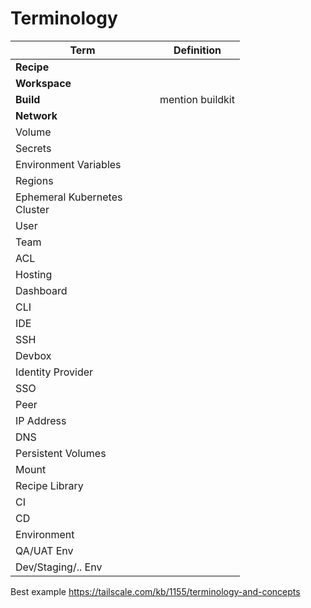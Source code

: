 # Terminology



<table data-full-width="false"><thead><tr><th width="215">Term</th><th>Definition</th></tr></thead><tbody><tr><td><strong>Recipe</strong></td><td></td></tr><tr><td><strong>Workspace</strong></td><td></td></tr><tr><td><strong>Build</strong></td><td>mention buildkit</td></tr><tr><td><strong>Network</strong></td><td></td></tr><tr><td>Volume</td><td></td></tr><tr><td>Secrets</td><td></td></tr><tr><td>Environment Variables</td><td></td></tr><tr><td>Regions</td><td></td></tr><tr><td>Ephemeral Kubernetes Cluster</td><td></td></tr><tr><td>User</td><td></td></tr><tr><td>Team</td><td></td></tr><tr><td>ACL</td><td></td></tr><tr><td>Hosting</td><td></td></tr><tr><td>Dashboard</td><td></td></tr><tr><td>CLI</td><td></td></tr><tr><td>IDE</td><td></td></tr><tr><td>SSH</td><td></td></tr><tr><td>Devbox</td><td></td></tr><tr><td>Identity Provider</td><td></td></tr><tr><td>SSO</td><td></td></tr><tr><td>Peer</td><td></td></tr><tr><td>IP Address</td><td></td></tr><tr><td>DNS</td><td></td></tr><tr><td>Persistent Volumes</td><td></td></tr><tr><td>Mount</td><td></td></tr><tr><td>Recipe Library</td><td></td></tr><tr><td>CI</td><td></td></tr><tr><td>CD</td><td></td></tr><tr><td>Environment</td><td></td></tr><tr><td>QA/UAT Env</td><td></td></tr><tr><td>Dev/Staging/.. Env</td><td></td></tr></tbody></table>

Best example https://tailscale.com/kb/1155/terminology-and-concepts
